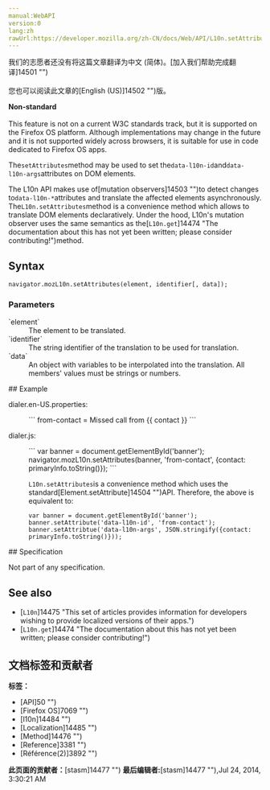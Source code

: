 ```yaml
---
manual:WebAPI
version:0
lang:zh
rawUrl:https://developer.mozilla.org/zh-CN/docs/Web/API/L10n.setAttributes
---
```




<bdi>我们的志愿者还没有将这篇文章翻译为<bdi>中文 (简体)</bdi>。[加入我们帮助完成翻译]14501 "")<br></br>您也可以阅读此文章的[English (US)]14502 "")版。</bdi>






**Non-standard**<br></br>This feature is not on a current W3C standards track, but it is supported on the Firefox OS platform. Although implementations may change in the future and it is not supported widely across browsers, it is suitable for use in code dedicated to Firefox OS apps.




The`setAttributes`method may be used to set the`data-l10n-id`and`data-l10n-args`attributes on DOM elements.




The L10n API makes use of[mutation observers]14503 "")to detect changes to`data-l10n-*`attributes and translate the affected elements asynchronously. The`L10n.setAttributes`method is a convenience method which allows to translate DOM elements declaratively. Under the hood, L10n&#39;s mutation observer uses the same semantics as the[`L10n.get`]14474 "The documentation about this has not yet been written; please consider contributing!")method.


## Syntax<a name="Syntax"></a>

```
navigator.mozL10n.setAttributes(element, identifier[, data]);
```

### Parameters<a name="Parameters"></a>
<dl><dt>`element`</dt><dd>The element to be translated.</dd><dt>`identifier`</dt><dd>The string identifier of the translation to be used for translation.</dd><dt>`data`</dt><dd>An object with variables to be interpolated into the translation. All members&#39; values must be strings or numbers.</dd></dl>
## Example<a name="Example"></a>
<dl><dt>dialer.en-US.properties:</dt></dl><dl><dd>
```
from-contact = Missed call from {{ contact }}
```
</dd></dl><dl><dt>dialer.js:</dt></dl><dl><dd>
```
var banner = document.getElementById('banner');
navigator.mozL10n.setAttributes(banner, 'from-contact', {contact: primaryInfo.toString()});
```


`L10n.setAttributes`is a convenience method which uses the standard[Element.setAttribute]14504 "")API. Therefore, the above is equivalent to:


```
var banner = document.getElementById('banner');
banner.setAttribute('data-l10n-id', 'from-contact');
banner.setAttribtue('data-l10n-args', JSON.stringify({contact: primaryInfo.toString()}));
```
</dd></dl>
## Specification<a name="Specification"></a>


Not part of any specification.


## See also<a name="See_also"></a>

* [`L10n`]14475 "This set of articles provides information for developers wishing to provide localized versions of their apps.")
* [`L10n.get`]14474 "The documentation about this has not yet been written; please consider contributing!")



## 文档标签和贡献者
**标签：**
* [API]50 "")
* [Firefox OS]7069 "")
* [l10n]14484 "")
* [Localization]14485 "")
* [Method]14476 "")
* [Reference]3381 "")
* [Référence(2)]3892 "")

**此页面的贡献者：**[stasm]14477 "")
**最后编辑者:**[stasm]14477 ""),<time>Jul 24, 2014, 3:30:21 AM</time>


